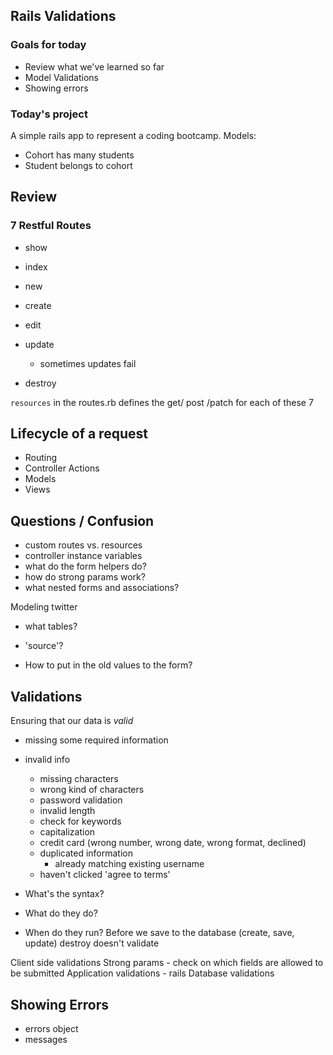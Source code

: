 ## Rails Validations

### Goals for today


* Review what we've learned so far
* Model Validations
* Showing errors



### Today's project

A simple rails app to represent a coding bootcamp. Models:

* Cohort  has many students
* Student belongs to cohort





## Review

### 7 Restful Routes
- show
- index

- new
- create

- edit
- update
  - sometimes updates fail



- destroy

`resources` in the routes.rb defines the get/ post /patch for each of these 7

## Lifecycle of a request


- Routing
- Controller Actions
- Models
- Views


## Questions / Confusion



- custom routes vs. resources
- controller instance variables
- what do the form helpers do?
- how do strong params work?
- what nested forms and associations?

Modeling twitter
- what tables?
- 'source'?

- How to put in the old values to the form?

## Validations

Ensuring that our data is _valid_

- missing some required information
- invalid info
  - missing characters
  - wrong kind of characters
  - password validation
  - invalid length
  - check for keywords
  - capitalization
  - credit card (wrong number, wrong date, wrong format, declined)
  - duplicated information
    - already matching existing username
  - haven't clicked 'agree to terms'

- What's the syntax?
- What do they do?

- When do they run?
Before we save to the database (create, save, update) destroy doesn't validate

Client side validations
  Strong params - check on which fields are allowed to be submitted
Application validations - rails
Database validations


## Showing Errors

- errors object
- messages
